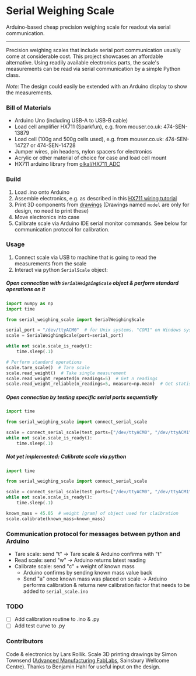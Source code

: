# Serial Weighing Scale
Arduino-based cheap precision weighing scale for readout via serial communication.

***

Precision weighing scales that include serial port communication usually come at considerable cost. This project showcases an affordable alternative.
Using readily available electronics parts, the scale's measurements can be read via serial communication by a simple Python class.


_Note:_ The design could easily be extended with an Arduino display to show the measurements.


### Bill of Materials
- Arduino Uno (including USB-A to USB-B cable)
- Load cell amplifier HX711 (Sparkfun), e.g. from mouser.co.uk: 474-SEN-13879
- Load cell (100g and 500g cells used), e.g. from mouser.co.uk: 474-SEN-14727 or 474-SEN-14728
- Jumper wires, pin headers, nylon spacers for electronics
- Acrylic or other material of choice for case and load cell mount
- HX711 arduino library from [olkal/HX711_ADC](https://github.com/olkal/HX711_ADC)


### Build
1. Load .ino onto Arduino
2. Assemble electronics, e.g. as described in this [HX711 wiring tutorial]
3. Print 3D components from [drawings](./drawings_for_3D_printing) (Drawings named `model` are only for design, no need to print these)
4. Move electronics into case
5. Calibrate scale via Arduino IDE serial monitor commands. See below for communication protocol for calibration.


### Usage
1. Connect scale via USB to machine that is going to read the measurements from the scale
2. Interact via python `SerialScale` object:


##### Open connection with `SerialWeighingScale` object & perform standard operations on it
```python
import numpy as np
import time

from serial_weighing_scale import SerialWeighingScale

serial_port = "/dev/ttyACM0"  # for Unix systems. "COM1" on Windows systems
scale = SerialWeighingScale(port=serial_port)

while not scale.scale_is_ready():
    time.sleep(.1)

# Perform standard operations
scale.tare_scale()  # Tare scale
scale.read_weight()  # Take single measurement
scale.read_weight_repeated(n_readings=5)  # Get n readings
scale.read_weight_reliable(n_readings=5, measure=np.mean)  # Get statistic of n readings

```

##### Open connection by testing specific serial ports sequentially
```python
import time

from serial_weighing_scale import connect_serial_scale

scale = connect_serial_scale(test_ports=["/dev/ttyACM0", "/dev/ttyACM1"])
while not scale.scale_is_ready():
    time.sleep(.1)

```

##### Not yet implemented: Calibrate scale via python
```python
import time

from serial_weighing_scale import connect_serial_scale

scale = connect_serial_scale(test_ports=["/dev/ttyACM0", "/dev/ttyACM1"])
while not scale.scale_is_ready():
    time.sleep(.1)

known_mass = 45.05  # weight [gram] of object used for claibration
scale.calibrate(known_mass=known_mass)
```


### Communication protocol for messages between python and Arduino

- Tare scale: send "t" -> Tare scale & Arduino confirms with "t"
- Read scale: send "w" -> Arduino returns latest reading
- Calibrate scale: send "c" + weight of known mass
  - Arduino confirms by sending known mass value back
  - Send "a" once known mass was placed on scale -> Arduino performs calibration & returns new calibration factor that needs to be added to `serial_scale.ino`


### TODO
- [ ] Add calibration routine to .ino & .py
- [ ] Add test curve to .py

### Contributors
Code & electronics by Lars Rollik.
Scale 3D printing drawings by Simon Townsend ([Advanced Manufacturing FabLabs], Sainsbury Wellcome Centre).
Thanks to Benjamin Hahl for useful input on the design.

[Advanced Manufacturing FabLabs]: https://www.sainsburywellcome.org/web/content/fablab
[HX711 wiring tutorial]: https://learn.sparkfun.com/tutorials/load-cell-amplifier-hx711-breakout-hookup-guide
